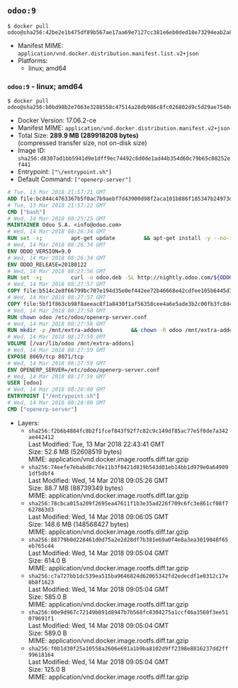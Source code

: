 ## `odoo:9`

```console
$ docker pull odoo@sha256:42be2e1b475df89b567ae17aa69e7127cc381e6eb0ded18e73294eab2a898478
```

-	Manifest MIME: `application/vnd.docker.distribution.manifest.list.v2+json`
-	Platforms:
	-	linux; amd64

### `odoo:9` - linux; amd64

```console
$ docker pull odoo@sha256:b0bd98b2e7063e3288558c47514a28db986c8fc026802d9c5d29ae7540c4575c
```

-	Docker Version: 17.06.2-ce
-	Manifest MIME: `application/vnd.docker.distribution.manifest.v2+json`
-	Total Size: **289.9 MB (289918208 bytes)**  
	(compressed transfer size, not on-disk size)
-	Image ID: `sha256:d8307ad1bb5941d9e1dff9ec74492c6d0de1ad44b354d60c79b65c08252ef441`
-	Entrypoint: `["\/entrypoint.sh"]`
-	Default Command: `["openerp-server"]`

```dockerfile
# Tue, 13 Mar 2018 21:57:21 GMT
ADD file:bc844c4763367b5f0ac7b9aebf7d43900d98f2aca101b886f185347b24973dbe in / 
# Tue, 13 Mar 2018 21:57:22 GMT
CMD ["bash"]
# Wed, 14 Mar 2018 08:25:25 GMT
MAINTAINER Odoo S.A. <info@odoo.com>
# Wed, 14 Mar 2018 08:26:34 GMT
RUN set -x;         apt-get update         && apt-get install -y --no-install-recommends             ca-certificates             curl             node-less             python-gevent             python-pip             python-renderpm             python-support             python-watchdog         && curl -o wkhtmltox.deb -SL http://nightly.odoo.com/extra/wkhtmltox-0.12.1.2_linux-jessie-amd64.deb         && echo '40e8b906de658a2221b15e4e8cd82565a47d7ee8 wkhtmltox.deb' | sha1sum -c -         && dpkg --force-depends -i wkhtmltox.deb         && apt-get -y install -f --no-install-recommends         && apt-get purge -y --auto-remove -o APT::AutoRemove::RecommendsImportant=false -o APT::AutoRemove::SuggestsImportant=false npm         && rm -rf /var/lib/apt/lists/* wkhtmltox.deb         && pip install psycogreen==1.0
# Wed, 14 Mar 2018 08:26:34 GMT
ENV ODOO_VERSION=9.0
# Wed, 14 Mar 2018 08:26:34 GMT
ENV ODOO_RELEASE=20180122
# Wed, 14 Mar 2018 08:27:56 GMT
RUN set -x;         curl -o odoo.deb -SL http://nightly.odoo.com/${ODOO_VERSION}/nightly/deb/odoo_${ODOO_VERSION}c.${ODOO_RELEASE}_all.deb         && echo 'a623d188d48f08ce8bb8898355eccc5e5e7e5b04 odoo.deb' | sha1sum -c -         && dpkg --force-depends -i odoo.deb         && apt-get update         && apt-get -y install -f --no-install-recommends         && rm -rf /var/lib/apt/lists/* odoo.deb
# Wed, 14 Mar 2018 08:27:57 GMT
COPY file:b514c2e8f66799bc707e194d35e0ef442ee72b46668e42cdfee105b6445d7eb0 in / 
# Wed, 14 Mar 2018 08:27:57 GMT
COPY file:5bf1f863cb98f8aeeac8f1a8430f1af56358cee4a6e5ade3b2c00fb3fc8d4162 in /etc/odoo/ 
# Wed, 14 Mar 2018 08:27:58 GMT
RUN chown odoo /etc/odoo/openerp-server.conf
# Wed, 14 Mar 2018 08:27:58 GMT
RUN mkdir -p /mnt/extra-addons         && chown -R odoo /mnt/extra-addons
# Wed, 14 Mar 2018 08:27:59 GMT
VOLUME [/var/lib/odoo /mnt/extra-addons]
# Wed, 14 Mar 2018 08:27:59 GMT
EXPOSE 8069/tcp 8071/tcp
# Wed, 14 Mar 2018 08:27:59 GMT
ENV OPENERP_SERVER=/etc/odoo/openerp-server.conf
# Wed, 14 Mar 2018 08:27:59 GMT
USER [odoo]
# Wed, 14 Mar 2018 08:28:00 GMT
ENTRYPOINT ["/entrypoint.sh"]
# Wed, 14 Mar 2018 08:28:00 GMT
CMD ["openerp-server"]
```

-	Layers:
	-	`sha256:f2b6b4884fc8b2f1fcef843f92f7c82c9c149df85ac77e5f0de7a342ae442412`  
		Last Modified: Tue, 13 Mar 2018 22:43:41 GMT  
		Size: 52.6 MB (52608519 bytes)  
		MIME: application/vnd.docker.image.rootfs.diff.tar.gzip
	-	`sha256:74eefe7ebabd8c7de11b3f8421d819b543d01eb14bb1d979e0a649091df5dbf4`  
		Last Modified: Wed, 14 Mar 2018 09:05:26 GMT  
		Size: 88.7 MB (88739349 bytes)  
		MIME: application/vnd.docker.image.rootfs.diff.tar.gzip
	-	`sha256:78cbca015a209f2695ea47611f1b3e35ad226f709c6fc3e861cf08f7627863d3`  
		Last Modified: Wed, 14 Mar 2018 09:06:05 GMT  
		Size: 148.6 MB (148568427 bytes)  
		MIME: application/vnd.docker.image.rootfs.diff.tar.gzip
	-	`sha256:88779b0d228461d0d75a2e2d28df7b381e69a0f4e8a3ea3019048f65eb765c44`  
		Last Modified: Wed, 14 Mar 2018 09:05:04 GMT  
		Size: 614.0 B  
		MIME: application/vnd.docker.image.rootfs.diff.tar.gzip
	-	`sha256:c7a727bb1dc539ea515ba9646824d62065342fd2edecdf1e0312c17e8b8f1623`  
		Last Modified: Wed, 14 Mar 2018 09:05:04 GMT  
		Size: 585.0 B  
		MIME: application/vnd.docker.image.rootfs.diff.tar.gzip
	-	`sha256:00e9d967c72149b891d8947b7b568fc8304275a1ccf46a3560f3ee51079691f1`  
		Last Modified: Wed, 14 Mar 2018 09:05:04 GMT  
		Size: 589.0 B  
		MIME: application/vnd.docker.image.rootfs.diff.tar.gzip
	-	`sha256:f0b1d30f25a10558a2606e691a1b9ba8102d9ff2398e8816237dd2ff99618164`  
		Last Modified: Wed, 14 Mar 2018 09:05:04 GMT  
		Size: 125.0 B  
		MIME: application/vnd.docker.image.rootfs.diff.tar.gzip
